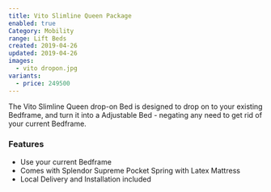 ```yaml
---
title: Vito Slimline Queen Package
enabled: true
Category: Mobility
range: Lift Beds
created: 2019-04-26
updated: 2019-04-26
images:
  - vito dropon.jpg
variants:
  - price: 249500
---
```


The Vito Slimline Queen drop-on Bed is designed to drop on to your existing Bedframe, and turn it into a Adjustable Bed - negating any need to get rid of your current Bedframe.

### Features

* Use your current Bedframe
* Comes with Splendor Supreme Pocket Spring with Latex Mattress
* Local Delivery and Installation included

